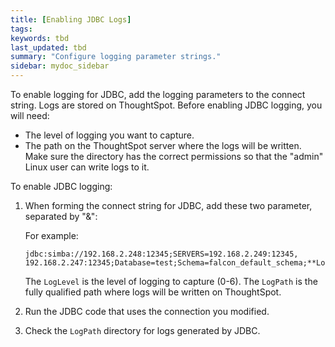 ```yaml
---
title: [Enabling JDBC Logs]
tags:
keywords: tbd
last_updated: tbd
summary: "Configure logging parameter strings."
sidebar: mydoc_sidebar
---
```

To enable logging for JDBC, add the logging parameters to the connect string. Logs are stored on ThoughtSpot. Before enabling JDBC logging, you will need:

-   The level of logging you want to capture.
-   The path on the ThoughtSpot server where the logs will be written. Make sure the directory has the correct permissions so that the "admin" Linux user can write logs to it.

To enable JDBC logging:

1. When forming the connect string for JDBC, add these two parameter, separated by "&":

    For example:

    ```
    jdbc:simba://192.168.2.248:12345;SERVERS=192.168.2.249:12345,
    192.168.2.247:12345;Database=test;Schema=falcon_default_schema;**LogLevel=3;LogPath=/usr/local/scaligent/logs**
    ```
    The `LogLevel` is the level of logging to capture (0-6). The `LogPath` is the fully qualified path where logs will be written on ThoughtSpot.

2. Run the JDBC code that uses the connection you modified.
3. Check the `LogPath` directory for logs generated by JDBC.
